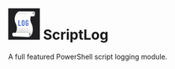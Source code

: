 # ![logo][] ScriptLog

A full featured PowerShell script logging module.

[logo]: https://raw.githubusercontent.com/ThomasNieto/ScriptLog/master/assets/ScriptLog_64.png
